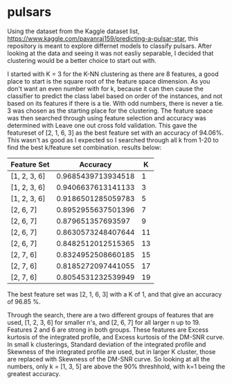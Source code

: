 # pulsars
Using the dataset from the Kaggle dataset list, https://www.kaggle.com/pavanraj159/predicting-a-pulsar-star, this repository is meant to 
explore differnet models to classify pulsars. After looking at the data and seeing it was not easliy separable, I decided that clustering
would be a better choice to start out with.

I started with K = 3 for the K-NN clustering as there are 8 features, a good place to start is the square root of the feature space 
dimension. As you don't want an even number with for k, because it can then cause the classifier to predict the class label based on order 
of the instances, and not based on its features if there is a tie. With odd numbers, there is never a tie. 3 was chosen as the starting 
place for the clustering. The feature space was then searched through using feature selection and accuracy was determined with Leave one
out cross fold validation. This gave the featureset of [2, 1, 6, 3] as the best feature set with an accuracy of 94.06%. This wasn't as
good as I expected so I searched through all k from 1-20 to find the best k/feature set combination. results below:

| Feature Set | Accuracy | K |
| ------------ | ------------------ | - |
| [1, 2, 3, 6] | 0.9685439713934518 | 1 |
| [1, 2, 3, 6] | 0.9406637613141133 | 3 |
| [1, 2, 3, 6] | 0.9186501285059783 | 5 | 
| [2, 6, 7]    | 0.8952955637501396 | 7 |
| [2, 6, 7]    | 0.879651357693597  | 9 |
| [2, 6, 7]    | 0.8630573248407644 | 11|
| [2, 6, 7]    | 0.8482512012515365 | 13|
| [2, 7, 6]    | 0.8324952508660185 | 15|
| [2, 7, 6]    | 0.8185272097441055 | 17| 
| [2, 7, 6]    | 0.8054531232539949 | 19|

The best feature set was [2, 1, 6, 3] with a K of 1, and that give an accuracy of 96.85 %.

Through the search, there are a two different groups of features that are used, [1, 2, 3, 6] for smaller n's,
and [2, 6, 7] for all larger n up to 19. Features 2 and 6 are strong in both groups. These features are
Excess kurtosis of the integrated profile, and  Excess kurtosis of the DM-SNR curve. In small k clusterings,
Standard deviation of the integrated profile and Skewness of the integrated profile are used, but in larger
K cluster, those are replaced with Skewness of the DM-SNR curve. 
So looking at all the numbers, only k = [1, 3, 5] are above the 90% threshhold, with k=1 being the greatest accuracy.
